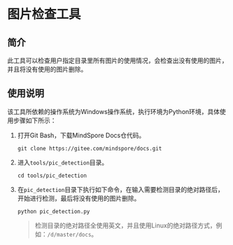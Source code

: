 ﻿# 图片检查工具

## 简介

此工具可以检查用户指定目录里所有图片的使用情况，会检查出没有使用的图片，并且将没有使用的图片删除。


## 使用说明

该工具所依赖的操作系统为Windows操作系统，执行环境为Python环境，具体使用步骤如下所示：

1. 打开Git Bash，下载MindSpore Docs仓代码。
   ```
   git clone https://gitee.com/mindspore/docs.git
   ```
2. 进入`tools/pic_detection`目录。
   ```
   cd tools/pic_detection
   ```
3. 在`pic_detection`目录下执行如下命令，在输入需要检测目录的绝对路径后，开始进行检测，最后将没有使用的图片删除。
   ```
   python pic_detection.py
   ```
   > 检测目录的绝对路径全使用英文，并且使用Linux的绝对路径方式，例如：`/d/master/docs`。 
   



